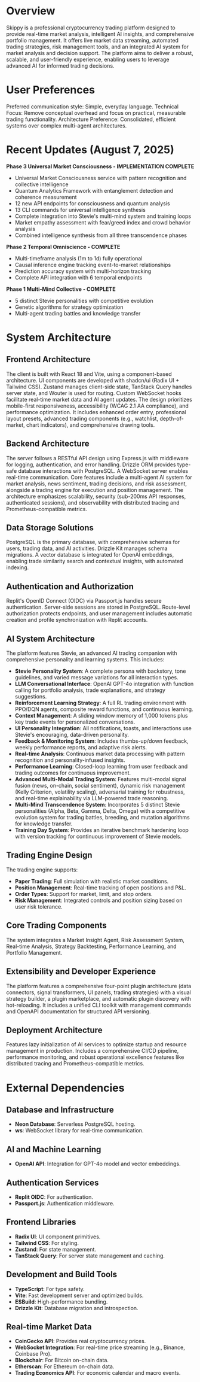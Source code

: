 # Overview
Skippy is a professional cryptocurrency trading platform designed to provide real-time market analysis, intelligent AI insights, and comprehensive portfolio management. It offers live market data streaming, automated trading strategies, risk management tools, and an integrated AI system for market analysis and decision support. The platform aims to deliver a robust, scalable, and user-friendly experience, enabling users to leverage advanced AI for informed trading decisions.

# User Preferences
Preferred communication style: Simple, everyday language.
Technical Focus: Remove conceptual overhead and focus on practical, measurable trading functionality.
Architecture Preference: Consolidated, efficient systems over complex multi-agent architectures.

# Recent Updates (August 7, 2025)
**Phase 3 Universal Market Consciousness - IMPLEMENTATION COMPLETE**
- Universal Market Consciousness service with pattern recognition and collective intelligence
- Quantum Analytics Framework with entanglement detection and coherence measurement  
- 12 new API endpoints for consciousness and quantum analysis
- 13 CLI commands for universal intelligence synthesis
- Complete integration into Stevie's multi-mind system and training loops
- Market empathy assessment with fear/greed index and crowd behavior analysis
- Combined intelligence synthesis from all three transcendence phases

**Phase 2 Temporal Omniscience - COMPLETE**
- Multi-timeframe analysis (1m to 1d) fully operational
- Causal inference engine tracking event-to-market relationships
- Prediction accuracy system with multi-horizon tracking
- Complete API integration with 6 temporal endpoints

**Phase 1 Multi-Mind Collective - COMPLETE**  
- 5 distinct Stevie personalities with competitive evolution
- Genetic algorithms for strategy optimization
- Multi-agent trading battles and knowledge transfer

# System Architecture

## Frontend Architecture
The client is built with React 18 and Vite, using a component-based architecture. UI components are developed with shadcn/ui (Radix UI + Tailwind CSS). Zustand manages client-side state, TanStack Query handles server state, and Wouter is used for routing. Custom WebSocket hooks facilitate real-time market data and AI agent updates. The design prioritizes mobile-first responsiveness, accessibility (WCAG 2.1 AA compliance), and performance optimization. It includes enhanced order entry, professional layout presets, advanced trading components (e.g., watchlist, depth-of-market, chart indicators), and comprehensive drawing tools.

## Backend Architecture
The server follows a RESTful API design using Express.js with middleware for logging, authentication, and error handling. Drizzle ORM provides type-safe database interactions with PostgreSQL. A WebSocket server enables real-time communication. Core features include a multi-agent AI system for market analysis, news sentiment, trading decisions, and risk assessment, alongside a trading engine for execution and position management. The architecture emphasizes scalability, security (sub-200ms API responses, authenticated sessions), and observability with distributed tracing and Prometheus-compatible metrics.

## Data Storage Solutions
PostgreSQL is the primary database, with comprehensive schemas for users, trading data, and AI activities. Drizzle Kit manages schema migrations. A vector database is integrated for OpenAI embeddings, enabling trade similarity search and contextual insights, with automated indexing.

## Authentication and Authorization
Replit's OpenID Connect (OIDC) via Passport.js handles secure authentication. Server-side sessions are stored in PostgreSQL. Route-level authorization protects endpoints, and user management includes automatic creation and profile synchronization with Replit accounts.

## AI System Architecture
The platform features Stevie, an advanced AI trading companion with comprehensive personality and learning systems. This includes:
- **Stevie Personality System**: A complete persona with backstory, tone guidelines, and varied message variations for all interaction types.
- **LLM Conversational Interface**: OpenAI GPT-4o integration with function calling for portfolio analysis, trade explanations, and strategy suggestions.
- **Reinforcement Learning Strategy**: A full RL trading environment with PPO/DQN agents, composite reward functions, and continuous learning.
- **Context Management**: A sliding window memory of 1,000 tokens plus key trade events for personalized conversations.
- **UI Personality Integration**: All notifications, toasts, and interactions use Stevie's encouraging, data-driven personality.
- **Feedback & Monitoring System**: Includes thumbs-up/down feedback, weekly performance reports, and adaptive risk alerts.
- **Real-time Analysis**: Continuous market data processing with pattern recognition and personality-infused insights.
- **Performance Learning**: Closed-loop learning from user feedback and trading outcomes for continuous improvement.
- **Advanced Multi-Modal Trading System**: Features multi-modal signal fusion (news, on-chain, social sentiment), dynamic risk management (Kelly Criterion, volatility scaling), adversarial training for robustness, and real-time explainability via LLM-powered trade reasoning.
- **Multi-Mind Transcendence System**: Incorporates 5 distinct Stevie personalities (Alpha, Beta, Gamma, Delta, Omega) with a competitive evolution system for trading battles, breeding, and mutation algorithms for knowledge transfer.
- **Training Day System**: Provides an iterative benchmark hardening loop with version tracking for continuous improvement of Stevie models.

## Trading Engine Design
The trading engine supports:
- **Paper Trading**: Full simulation with realistic market conditions.
- **Position Management**: Real-time tracking of open positions and P&L.
- **Order Types**: Support for market, limit, and stop orders.
- **Risk Management**: Integrated controls and position sizing based on user risk tolerance.

## Core Trading Components
The system integrates a Market Insight Agent, Risk Assessment System, Real-time Analysis, Strategy Backtesting, Performance Learning, and Portfolio Management.

## Extensibility and Developer Experience
The platform features a comprehensive four-point plugin architecture (data connectors, signal transformers, UI panels, trading strategies) with a visual strategy builder, a plugin marketplace, and automatic plugin discovery with hot-reloading. It includes a unified CLI toolkit with management commands and OpenAPI documentation for structured API versioning.

## Deployment Architecture
Features lazy initialization of AI services to optimize startup and resource management in production. Includes a comprehensive CI/CD pipeline, performance monitoring, and robust operational excellence features like distributed tracing and Prometheus-compatible metrics.

# External Dependencies

## Database and Infrastructure
- **Neon Database**: Serverless PostgreSQL hosting.
- **ws**: WebSocket library for real-time communication.

## AI and Machine Learning
- **OpenAI API**: Integration for GPT-4o model and vector embeddings.

## Authentication Services
- **Replit OIDC**: For authentication.
- **Passport.js**: Authentication middleware.

## Frontend Libraries
- **Radix UI**: UI component primitives.
- **Tailwind CSS**: For styling.
- **Zustand**: For state management.
- **TanStack Query**: For server state management and caching.

## Development and Build Tools
- **TypeScript**: For type safety.
- **Vite**: Fast development server and optimized builds.
- **ESBuild**: High-performance bundling.
- **Drizzle Kit**: Database migration and introspection.

## Real-time Market Data
- **CoinGecko API**: Provides real cryptocurrency prices.
- **WebSocket Integration**: For real-time price streaming (e.g., Binance, Coinbase Pro).
- **Blockchair**: For Bitcoin on-chain data.
- **Etherscan**: For Ethereum on-chain data.
- **Trading Economics API**: For economic calendar and macro events.